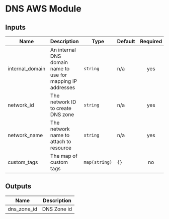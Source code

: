 # DNS AWS Module

<!-- BEGINNING OF PRE-COMMIT-TERRAFORM DOCS HOOK -->
## Inputs

| Name | Description | Type | Default | Required |
|------|-------------|------|---------|:--------:|
| internal_domain | An internal DNS domain name to use for mapping IP addresses | `string` | n/a | yes |
| network_id | The network ID to create DNS zone | `string` | n/a | yes |
| network_name | The network name to attach to resource | `string` | n/a | yes |
| custom_tags | The map of custom tags | `map(string)` | `{}` | no |

## Outputs

| Name | Description |
|------|-------------|
| dns_zone_id | DNS Zone id |

<!-- END OF PRE-COMMIT-TERRAFORM DOCS HOOK -->
